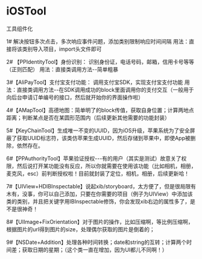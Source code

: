 # iOSTool
工具组件化

1# 解决按钮多次点击，多次响应事件问题，添加类别限制响应时间间隔
用法：直接将该类别导入项目，import头文件即可


2# 【PPIdentityTool】身份识别： 识别身份证，电话号码，邮箱，信用卡号等等（正则匹配）
用法：直接类调用方法--简单粗暴

3#【AliPayTool】支付宝支付功能：  调用支付宝SDK，实现支付宝支付功能
用法：直接类调用方法--在SDK调用成功的block里面调用你的支付交互（一般用于向后台申请订单编号的接口，然后就开始你的界面操作啦）

4#【AMapTool】高德地图：简单明了的block传值，获取自身位置；计算两地点距离；判断某点是否在某圆形范围内（后续更新其他需要的功能封装）

5#【KeyChainTool】生成唯一不变的UUID，因为iOS升级，苹果系统为了安全屏蔽了获取UUID标志符，该类仿苹果生成UUID，然后存储到苹果中，即使App被删除，依然存在。

6#【PPAuthorityTool】苹果验证授权---有的用户（其实是测试）故意关了权限，然后说打开某功能没有反应，所以你就需要在使用该功能（比如相机，相册，麦克风，esc）前判断授权啦！目前就封装了定位，相机，相册，后续更新哈！

7#【UIView+HDIBInspectable】说起xib/storyboard，太方便了，但是很局限有木有，没事，你可以自己添加，只要在你需要的项目（例子为UIView）中添加该类的类别，并且把关键字用IBInspectable修饰，你会发现xib右边的属性多了，是不是很神奇！

8#【UIImage+FixOrientation】对于图片的操作，比如压缩啊，等比例压缩啊，根据图片的url得到图片的size，处理偶尔获取的图片是倒着的；

9#【NSDate+Addition】处理各种时间转换；date和string的互转；计算两个时间差；获取日期的星期；（这个类一直在增加，因为UI都儿不同啊！）
